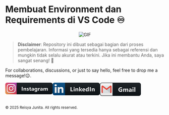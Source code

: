 # Membuat Environment dan Requirements di VS Code ♾️

<div align="center">
<img height="300" width="300" alt="GIF" align="center" src="https://tse3.mm.bing.net/th?id=OIP.l-VC0SuHKFi5sR9SE_8thAHaFj&pid=Api&P=0&h=220">
</div>

> **Disclaimer**: Repository ini dibuat sebagai bagian dari proses pembelajaran. Informasi yang tersedia hanya sebagai referensi dan mungkin tidak selalu akurat atau terkini. Jika ini membantu Anda, saya sangat senang! 🚀



For collaborations, discussions, or just to say hello, feel free to drop me a message!😉.

<a href="https://www.instagram.com/reisyajunitaa/">
 <img align="left" alt="Instagram" width="150" hight="100" src="https://raw.githubusercontent.com/AbhishekMaira10/AbhishekMaira10/master/Resources/svg/instagram.svg" />
</a>
<a href="https://www.linkedin.com/in/reisyajunita/">
  <img align="left" alt="Linkedin" width="150" hight="100" src="https://raw.githubusercontent.com/AbhishekMaira10/AbhishekMaira10/master/Resources/svg/linkedin.svg" />
</a>
<a href="mailto:reisyajunita@gmail.com">
  <img align="left" alt="Gmail" width="130" hight="100" src="https://raw.githubusercontent.com/AbhishekMaira10/AbhishekMaira10/master/Resources/svg/gmail.svg" />
</p>
</br>
</br>
</br>
</a>

<sub>© 2025 Reisya Junita. All rights reserved.</sub>
